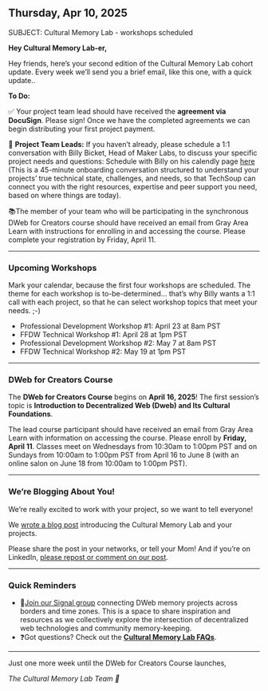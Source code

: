 ## **Thursday, Apr 10, 2025**

SUBJECT: Cultural Memory Lab - workshops scheduled

**Hey Cultural Memory Lab-er,**

Hey friends, here’s your second edition of the Cultural Memory Lab cohort update. Every week we’ll send you a brief email, like this one, with a quick update.. 

**To Do:**

✅ Your project team lead should have received the **agreement via DocuSign**. Please sign\! Once we have the completed agreements we can begin distributing your first project payment.

📆 **Project Team Leads:** If you haven’t already, please schedule a 1:1 conversation with Billy Bicket, Head of Maker Labs, to discuss your specific project needs and questions: Schedule with Billy on his calendly page [here](https://calendly.com/makerstudios/maker-check-in) (This is a  45-minute onboarding conversation structured to understand your projects’ true technical state, challenges, and needs, so that TechSoup can connect you with the right resources, expertise and peer support you need, based on where things are today).

📚The member of your team who will be participating in the synchronous DWeb for Creators course should have received an email from Gray Area Learn with instructions for enrolling in and accessing the course. Please complete your registration by Friday, April 11\.

---

### **Upcoming Workshops**

Mark your calendar, because the first four workshops are scheduled. The theme for each workshop is to-be-determined… that’s why Billy wants a 1:1 call with each project, so that he can select workshop topics that meet your needs. ;-)

* Professional Development Workshop \#1: April 23 at 8am PST  
* FFDW Technical Workshop \#1: April 28 at 1pm PST  
* Professional Development Workshop \#2: May 7 at 8am PST  
* FFDW Technical Workshop \#2: May 19 at 1pm PST

---

### **DWeb for Creators Course**

The **DWeb for Creators Course** begins on **April 16, 2025**\! The first session’s topic is **Introduction to Decentralized Web (Dweb) and Its Cultural Foundations**.

The lead course participant should have received an email from Gray Area Learn with information on accessing the course. Please enroll by **Friday, April 11**. Classes meet on Wednesdays from 10:30am to 1:00pm PST and on Sundays from 10:00am to 1:00pm PST from April 16 to June 8 (with an online salon on June 18 from 10:00am to 1:00pm PST). 

---

### **We’re Blogging About You\!**

We’re really excited to work with your project, so we want to tell everyone\!

We [wrote a blog post](https://acceleratingmakers.publicgoodapphouse.org/blog/_blog-posts/introducing-the-cultural-memory-lab-cohort-empowering-community-archives-through-decentralized-technology) introducing the Cultural Memory Lab and your projects.

Please share the post in your networks, or tell your Mom\! And if you’re on LinkedIn, [please repost or comment on our post](https://www.linkedin.com/feed/update/urn:li:share:7315772849292554241/). 

---

### **Quick Reminders**

* 📲[Join our Signal group](https://signal.group/#CjQKIGQ_QCKTiZRueIDL7j3tJRQJ-0nd6liIls_WjZXyIn84EhD6aKybKBXCVR1YKJcuPKXx) connecting DWeb memory projects across borders and time zones. This is a space to share inspiration and resources as we collectively explore the intersection of decentralized web technologies and community memory-keeping.  
* ❓Got questions? Check out the [**Cultural Memory Lab FAQs**](https://docs.google.com/document/d/1003voXCMTO4juehZ3UigAPWiF4VnlTrE6kUPklxTkSw/edit?usp=sharing).

---

Just one more week until the DWeb for Creators Course launches,

*The Cultural Memory Lab Team 💙*

